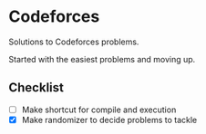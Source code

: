 # Codeforces

Solutions to Codeforces problems.

Started with the easiest problems and moving up.

## Checklist

- [ ] Make shortcut for compile and execution
- [x] Make randomizer to decide problems to tackle
